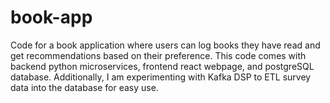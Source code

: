 # book-app
Code for a book application where users can log books they have read and get recommendations based on their preference. This code comes with backend python microservices, frontend react webpage, and postgreSQL database. Additionally, I am experimenting with Kafka DSP to ETL survey data into the database for easy use. 

